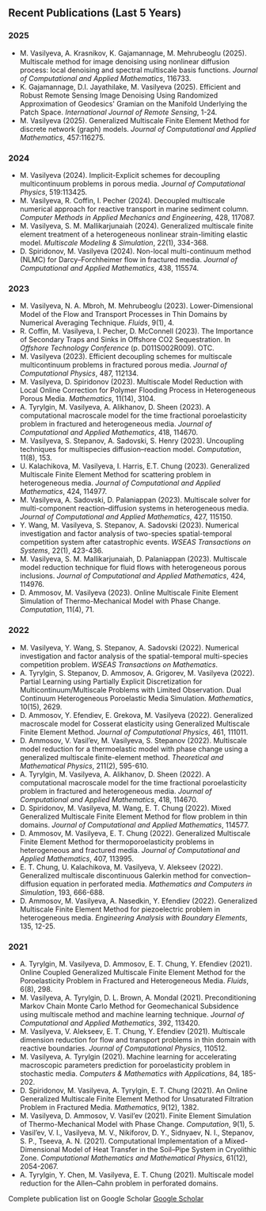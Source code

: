 ## Recent Publications (Last 5 Years)

### 2025
- M. Vasilyeva, A. Krasnikov, K. Gajamannage, M. Mehrubeoglu (2025). Multiscale method for image denoising using nonlinear diffusion process: local denoising and spectral multiscale basis functions. *Journal of Computational and Applied Mathematics*, 116733.
- K. Gajamannage, D.I. Jayathilake, M. Vasilyeva (2025). Efficient and Robust Remote Sensing Image Denoising Using Randomized Approximation of Geodesics' Gramian on the Manifold Underlying the Patch Space. *International Journal of Remote Sensing*, 1-24.
- M. Vasilyeva (2025). Generalized Multiscale Finite Element Method for discrete network (graph) models. *Journal of Computational and Applied Mathematics*, 457:116275.

### 2024
- M. Vasilyeva (2024). Implicit-Explicit schemes for decoupling multicontinuum problems in porous media. *Journal of Computational Physics*, 519:113425.
- M. Vasilyeva, R. Coffin, I. Pecher (2024). Decoupled multiscale numerical approach for reactive transport in marine sediment column. *Computer Methods in Applied Mechanics and Engineering*, 428, 117087.
- M. Vasilyeva, S. M. Mallikarjunaiah (2024). Generalized multiscale finite element treatment of a heterogeneous nonlinear strain-limiting elastic model. *Multiscale Modeling & Simulation*, 22(1), 334-368.
- D. Spiridonov, M. Vasilyeva (2024). Non-local multi-continuum method (NLMC) for Darcy–Forchheimer flow in fractured media. *Journal of Computational and Applied Mathematics*, 438, 115574.

### 2023
- M. Vasilyeva, N. A. Mbroh, M. Mehrubeoglu (2023). Lower-Dimensional Model of the Flow and Transport Processes in Thin Domains by Numerical Averaging Technique. *Fluids*, 9(1), 4.
- R. Coffin, M. Vasilyeva, I. Pecher, D. McConnell (2023). The Importance of Secondary Traps and Sinks in Offshore CO2 Sequestration. In *Offshore Technology Conference* (p. D011S002R009). OTC.
- M. Vasilyeva (2023). Efficient decoupling schemes for multiscale multicontinuum problems in fractured porous media. *Journal of Computational Physics*, 487, 112134.
- M. Vasilyeva, D. Spiridonov (2023). Multiscale Model Reduction with Local Online Correction for Polymer Flooding Process in Heterogeneous Porous Media. *Mathematics*, 11(14), 3104.
- A. Tyrylgin, M. Vasilyeva, A. Alikhanov, D. Sheen (2023). A computational macroscale model for the time fractional poroelasticity problem in fractured and heterogeneous media. *Journal of Computational and Applied Mathematics*, 418, 114670.
- M. Vasilyeva, S. Stepanov, A. Sadovski, S. Henry (2023). Uncoupling techniques for multispecies diffusion–reaction model. *Computation*, 11(8), 153.
- U. Kalachikova, M. Vasilyeva, I. Harris, E.T. Chung (2023). Generalized Multiscale Finite Element Method for scattering problem in heterogeneous media. *Journal of Computational and Applied Mathematics*, 424, 114977.
- M. Vasilyeva, A. Sadovski, D. Palaniappan (2023). Multiscale solver for multi-component reaction–diffusion systems in heterogeneous media. *Journal of Computational and Applied Mathematics*, 427, 115150.
- Y. Wang, M. Vasilyeva, S. Stepanov, A. Sadovski (2023). Numerical investigation and factor analysis of two-species spatial-temporal competition system after catastrophic events. *WSEAS Transactions on Systems*, 22(1), 423-436.
- M. Vasilyeva, S. M. Mallikarjunaiah, D. Palaniappan (2023). Multiscale model reduction technique for fluid flows with heterogeneous porous inclusions. *Journal of Computational and Applied Mathematics*, 424, 114976.
- D. Ammosov, M. Vasilyeva (2023). Online Multiscale Finite Element Simulation of Thermo-Mechanical Model with Phase Change. *Computation*, 11(4), 71.

### 2022
- M. Vasilyeva, Y. Wang, S. Stepanov, A. Sadovski (2022). Numerical investigation and factor analysis of the spatial-temporal multi-species competition problem. *WSEAS Transactions on Mathematics*.
- A. Tyrylgin, S. Stepanov, D. Ammosov, A. Grigorev, M. Vasilyeva (2022). Partial Learning using Partially Explicit Discretization for Multicontinuum/Multiscale Problems with Limited Observation. Dual Continuum Heterogeneous Poroelastic Media Simulation. *Mathematics*, 10(15), 2629.
- D. Ammosov, Y. Efendiev, E. Grekova, M. Vasilyeva (2022). Generalized macroscale model for Cosserat elasticity using Generalized Multiscale Finite Element Method. *Journal of Computational Physics*, 461, 111011.
- D. Ammosov, V. Vasil’ev, M. Vasilyeva, S. Stepanov (2022). Multiscale model reduction for a thermoelastic model with phase change using a generalized multiscale finite-element method. *Theoretical and Mathematical Physics*, 211(2), 595-610.
- A. Tyrylgin, M. Vasilyeva, A. Alikhanov, D. Sheen (2022). A computational macroscale model for the time fractional poroelasticity problem in fractured and heterogeneous media. *Journal of Computational and Applied Mathematics*, 418, 114670.
- D. Spiridonov, M. Vasilyeva, M. Wang, E. T. Chung (2022). Mixed Generalized Multiscale Finite Element Method for flow problem in thin domains. *Journal of Computational and Applied Mathematics*, 114577.
- D. Ammosov, M. Vasilyeva, E. T. Chung (2022). Generalized Multiscale Finite Element Method for thermoporoelasticity problems in heterogeneous and fractured media. *Journal of Computational and Applied Mathematics*, 407, 113995.
- E. T. Chung, U. Kalachikova, M. Vasilyeva, V. Alekseev (2022). Generalized multiscale discontinuous Galerkin method for convection–diffusion equation in perforated media. *Mathematics and Computers in Simulation*, 193, 666-688.
- D. Ammosov, M. Vasilyeva, A. Nasedkin, Y. Efendiev (2022). Generalized Multiscale Finite Element Method for piezoelectric problem in heterogeneous media. *Engineering Analysis with Boundary Elements*, 135, 12-25.

### 2021
- A. Tyrylgin, M. Vasilyeva, D. Ammosov, E. T. Chung, Y. Efendiev (2021). Online Coupled Generalized Multiscale Finite Element Method for the Poroelasticity Problem in Fractured and Heterogeneous Media. *Fluids*, 6(8), 298.
- M. Vasilyeva, A. Tyrylgin, D. L. Brown, A. Mondal (2021). Preconditioning Markov Chain Monte Carlo Method for Geomechanical Subsidence using multiscale method and machine learning technique. *Journal of Computational and Applied Mathematics*, 392, 113420.
- M. Vasilyeva, V. Alekseev, E. T. Chung, Y. Efendiev (2021). Multiscale dimension reduction for flow and transport problems in thin domain with reactive boundaries. *Journal of Computational Physics*, 110512.
- M. Vasilyeva, A. Tyrylgin (2021). Machine learning for accelerating macroscopic parameters prediction for poroelasticity problem in stochastic media. *Computers & Mathematics with Applications*, 84, 185-202.
- D. Spiridonov, M. Vasilyeva, A. Tyrylgin, E. T. Chung (2021). An Online Generalized Multiscale Finite Element Method for Unsaturated Filtration Problem in Fractured Media. *Mathematics*, 9(12), 1382.
- M. Vasilyeva, D. Ammosov, V. Vasil’ev (2021). Finite Element Simulation of Thermo-Mechanical Model with Phase Change. *Computation*, 9(1), 5.
- Vasil’ev, V. I., Vasilyeva, M. V., Nikiforov, D. Y., Sidnyaev, N. I., Stepanov, S. P., Tseeva, A. N. (2021). Computational Implementation of a Mixed-Dimensional Model of Heat Transfer in the Soil–Pipe System in Cryolithic Zone. *Computational Mathematics and Mathematical Physics*, 61(12), 2054-2067.
- A. Tyrylgin, Y. Chen, M. Vasilyeva, E. T. Chung (2021). Multiscale model reduction for the Allen–Cahn problem in perforated domains. 

Complete publication list on Google Scholar [Google Scholar](https://scholar.google.com/citations?user=RmX3fQ0AAAAJ&hl=en)
